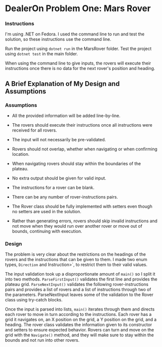 # DealerOn Problem One: Mars Rover

### Instructions

I'm using .NET on Fedora. I used the command line to run and test the solution, so these instructions use the command line.

Run the project using `dotnet run` in the MarsRover folder.
Test the project using `dotnet test` in the main folder.

When using the command line to give inputs, the rovers will execute their instructions once there is no data for the next rover's position and heading.

## A Brief Explanation of My Design and Assumptions

### Assumptions

* All the provided information will be added line-by-line.

* The rovers should execute their instructions once all instructions were received for all rovers.

* The input will not necessarily be pre-validated.

* Rovers should not overlap, whether when navigating or when confirming location. 

* When navigating rovers should stay within the boundaries of the plateau.

* No extra output should be given for valid input.

* The instructions for a rover can be blank.

* There can be any number of rover-instructions pairs.

* The Rover class should be fully implemented with setters even though no setters are used in the solution.

* Rather than generating errors, rovers should skip invalid instructions and not move when they would run over another rover or move out of bounds, continuing with execution.

### Design

The problem is very clear about the restrictions on the headings of the rovers and the instructions that can be given to them. I made two enum types, `Direction` and Instruction>`, to restrict them to their valid values.

The input validation took up a disproportionate amount of `main()` so I split it into two methods. `ParseFirstInput()` validates the first line and provides the plateau grid. `ParseNextInput()` validates the following rover-instructions pairs and provides a list of rovers and a list of instructions through two of the parameters. ParseNextInput leaves some of the validation to the Rover class using try-catch blocks.

Once the input is parsed into lists, `main()` iterates through them and directs each rover to move in turn according to the instructions. Each rover has a grid it navigates on, an X position on the grid, a Y position on the grid, and a heading. The rover class validates the information given to its constructor and setters to ensure expected behavior. Rovers can turn and move on the grid with the `Navigate()` method, and they will make sure to stay within the bounds and not run into other rovers.
